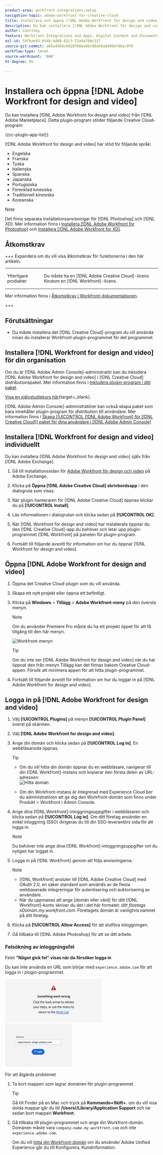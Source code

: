 ```yaml
---
product-area: workfront-integrations;setup
navigation-topic: adobe-workfront-for-creative-cloud
title: Installera och öppna [!DNL Adobe Workfront for design and video]
description: Du kan installera [!DNL Adobe Workfront for design and video]  från Adobe Marketplace.
author: Courtney
feature: Workfront Integrations and Apps, Digital Content and Documents
exl-id: f4fbae93-b54b-4d08-82c3-72a9a760c317
source-git-commit: a65a4568c6428768ee6bc60a59a8499efdbec9f8
workflow-type: tm+mt
source-wordcount: '604'
ht-degree: 0%

---
```


# Installera och öppna [!DNL Adobe Workfront for design and video]

Du kan installera [!DNL Adobe Workfront for design and video] från [!DNL Adobe Marketplace]. Detta plugin-program stöder följande Creative Cloud-program:

{{cc-plugin-app-list}}

[!DNL Adobe Workfront for design and video] har stöd för följande språk:

* Engelska
* Franska
* Tyska
* Italienska
* Spanska
* Japanska
* Portugisiska
* Förenklad kinesiska
* Traditionell kinesiska
* Koreanska

>[!NOTE]
>
>Det finns separata installationsanvisningar för [!DNL Photoshop] och [!DNL XD]. Mer information finns i [Installera [!DNL Adobe Workfront for Photoshop]](/help/quicksilver/workfront-integrations-and-apps/adobe-workfront-for-creative-cloud/wf-cc-install-ps.md) och [Installera [!DNL Adobe Workfront for XD]](/help/quicksilver/workfront-integrations-and-apps/adobe-workfront-for-creative-cloud/wf-adobe-xd-install.md).


## Åtkomstkrav

+++ Expandera om du vill visa åtkomstkrav för funktionerna i den här artikeln.

<table style="table-layout:auto"> 
 <col> 
 </col> 
 <col> 
 </col> 
 <tbody> 
 <!-- <tr> 
   <td role="rowheader">[!DNL Adobe Workfront] package/td> 
   <td> <p>Any</p> </td> 
  </tr> 
  <tr data-mc-conditions=""> 
   <td role="rowheader">[!DNL Adobe Workfront] license*</td> 
   <td>
   <p>Standard</p>
    <p>Work or higher</p> </td> 
  </tr> -->
  <tr> 
   <td role="rowheader">Ytterligare produkter</td> 
   <td><p>Du måste ha en [!DNL Adobe Creative Cloud]-licens förutom en [!DNL Workfront]-licens.</p></td> 
  </tr> 
 </tbody> 
</table>

Mer information finns i [Åtkomstkrav i Workfront-dokumentationen](/help/quicksilver/administration-and-setup/add-users/access-levels-and-object-permissions/access-level-requirements-in-documentation.md).

+++

## Förutsättningar

* Du måste installera det [!DNL Creative Cloud]-program du vill använda innan du installerar Workfront-plugin-programmet för det programmet.

## Installera [!DNL Workfront for design and video] för din organisation

Om du är [!DNL Adobe Admin Console]-administratör kan du inkludera [!DNL Adobe Workfront for design and video] i [!DNL Creative Cloud] distributionspaket. Mer information finns i [Inkludera plugin-program i ditt paket](https://helpx.adobe.com/in/enterprise/using/manage-extensions.html).

[Visa en självstudiekurs här](https://www.youtube.com/watch?v=zzvXNLIBzrc){target=_blank}.

[!DNL Adobe Admin Console]-administratörer kan också skapa paket som bara innehåller plugin-program för distribution till användare. Mer information finns i [Skapa [!UICONTROL [!DNL Adobe Workfront] för [!DNL Creative Cloud]] paket för dina användare i  [!DNL Adobe Admin Console]](/help/quicksilver/administration-and-setup/configure-integrations/create-plugin-only-packages.md)

## Installera [!DNL Workfront for design and video] individuellt

Du kan installera [!DNL Adobe Workfront for design and video] själv från [!DNL Adobe Exchange].

1. Gå till installationssidan för [Adobe Workfront för design och video](https://adobe.com/go/cc_plugins_discover_plugin?pluginId=108938&workflow=share) på Adobe Exchange.
1. Klicka på **Öppna [!DNL Adobe Creative Cloud] skrivbordsapp** i den dialogruta som visas.
1. När plugin-hanteraren för [!DNL Adobe Creative Cloud] öppnas klickar du på **[!UICONTROL Install]**.
1. Läs informationen i dialogrutan och klicka sedan på **[!UICONTROL OK]**.
1. När [!DNL Workfront for design and video] har installerats öppnar du den [!DNL Creative Cloud]-app du behöver och letar upp plugin-programmet [!DNL Workfront] på panelen för plugin-program.

1. Fortsätt till följande avsnitt för information om hur du öppnar [!DNL Workfront for design and video].

## Öppna [!DNL Adobe Workfront for design and video]

1. Öppna det Creative Cloud-plugin som du vill använda.

1. Skapa ett nytt projekt eller öppna ett befintligt.

1. Klicka på **Windows** > **Tillägg** > **Adobe Workfront-meny** på den översta menyn.

   >[!NOTE]
   >
   >Om du använder Premiere Pro måste du ha ett projekt öppet för att få tillgång till den här menyn.

   ![Workfront-menyn](assets/adobe-workfront-menu.png)


   >[!TIP]
   >
   >Om du inte ser [!DNL Adobe Workfront for design and video] när du har öppnat den från menyn Tillägg kan det finnas bakom Creative Cloud-appen. Försök att minimera appen för att hitta plugin-programmet.

1. Fortsätt till följande avsnitt för information om hur du loggar in på [!DNL Adobe Workfront for design and video].


## Logga in på [!DNL Adobe Workfront for design and video]

1. Välj **[!UICONTROL Plugins]** på menyn **[!UICONTROL Plugin Panel]** överst på skärmen.
1. Välj **[!DNL Adobe Workfront for design and video]**.
1. Ange din domän och klicka sedan på **[!UICONTROL Log in]**. En webbläsarsida öppnas.

   >[!TIP]
   >
   >* Om du vill hitta din domän öppnar du en webbläsare, navigerar till din [!DNL Workfront]-instans och kopierar den första delen av URL-adressen:\
   >![Hitta domän](assets/domain-350x50.png)
   >
   > * Om din Workfront-instans är integrerad med Experience Cloud ber du administratören att ge dig den Workfront-domän som finns under Produkt > Workfront i Admin Console.

1. Ange dina [!DNL Workfront]-inloggningsuppgifter i webbläsaren och klicka sedan på **[!UICONTROL Log in]**. Om ditt företag använder en enkel inloggning (SSO) dirigeras du till din SSO-leverantörs sida för att logga in.

   >[!NOTE]
   >
   >Du behöver inte ange dina [!DNL Workfront]-inloggningsuppgifter om du nyligen har loggat in.

1. Logga in på [!DNL Workfront] genom att följa anvisningarna.

   >[!NOTE]
   >
   >* [!DNL Workfront] ansluter till [!DNL Adobe Creative Cloud] med OAuth 2.0, en säker standard som används av de flesta webbaserade integreringar för autentisering och auktorisering av användare.
   >* När du uppmanas att ange [domän eller värd] för ditt [!DNL Workfront]-konto skriver du det i det här formatet: *ditt företags sDomain.my.workfront.com*. Företagets domän är vanligtvis namnet på ditt företag.

1. Klicka på **[!UICONTROL Allow Access]** för att slutföra inloggningen.
1. Gå tillbaka till [!DNL Adobe Photoshop] för att se ditt arbete.

### Felsökning av inloggningsfel

Felet **&quot;Något gick fel&quot; visas när du försöker logga in**


Du kan inte använda en URL som börjar med `experience.adobe.com` för att logga in i plugin-programmet.

![inloggningsfel](assets/plugin-log-in-error.png) ![domän](assets/incorrect-domain.png)


För att åtgärda problemet

1. Ta bort mappen som lagrar domänen för plugin-programmet.

   >[!TIP]
   >
   >Gå till Finder på en Mac och tryck på **Kommando+Skift+.** om du vill visa dolda mappar går du till **/Users//Library/Application Support** och tar sedan bort mappen **Workfront**.


1. Gå tillbaka till plugin-programmet och ange din Workfront-domän. Domänen måste vara `company-name.my.workfront.com` och inte `experience.adobe.com`.

   Om du vill [hitta din Workfront-domän](/help/quicksilver/wf-api/tips-tricks-and-troubleshooting/locate-domain-for-api.md) om du använder Adobe Unified Experience går du till Konfigurera, Kundinformation.
